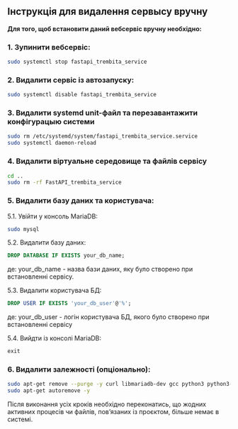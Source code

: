 ## Інструкція для видалення cервысу вручну

**Для того, щоб встановити даний вебсервіс вручну необхідно:**

### 1. Зупинити вебсервіс:

```bash
sudo systemctl stop fastapi_trembita_service
```

### 2. Видалити сервіс із автозапуску:

```bash
sudo systemctl disable fastapi_trembita_service
```

### 3. Видалити systemd unit-файл та перезавантажити конфігурацыю системи

```bash
sudo rm /etc/systemd/system/fastapi_trembita_service.service
sudo systemctl daemon-reload
```

### 4. Видалити віртуальне середовище та файлів сервісу

```bash
cd ..
sudo rm -rf FastAPI_trembita_service
```

### 5. Видалити базу даних та користувача:
5.1.	Увійти у консоль MariaDB:
```bash
sudo mysql
```
5.2.	Видалити базу даних:
```sql
DROP DATABASE IF EXISTS your_db_name;
```
де: your_db_name - назва бази даних, яку було створено при встановленні сервісу.

5.3.	Видалити користувача БД:
```sql
DROP USER IF EXISTS 'your_db_user'@'%';
```
де: your_db_user - логін користувача БД, якого було створено при встановленні сервісу

5.4.	Вийдти із консолі MariaDB:
```sql
exit
```

### 6. Видалити залежності (опціонально):

```bash
sudo apt-get remove --purge -y curl libmariadb-dev gcc python3 python3-venv python3-dev git mariadb-server
sudo apt-get autoremove -y
```

Після виконання усіх кроків необхідно переконатись, що жодних активних процесів чи файлів, пов’язаних із проєктом, більше немає в системі.
